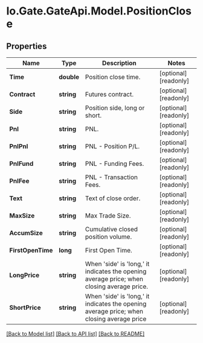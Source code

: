 
# Io.Gate.GateApi.Model.PositionClose

## Properties

Name | Type | Description | Notes
------------ | ------------- | ------------- | -------------
**Time** | **double** | Position close time. | [optional] [readonly] 
**Contract** | **string** | Futures contract. | [optional] [readonly] 
**Side** | **string** | Position side, long or short. | [optional] [readonly] 
**Pnl** | **string** | PNL. | [optional] [readonly] 
**PnlPnl** | **string** | PNL - Position P/L. | [optional] [readonly] 
**PnlFund** | **string** | PNL - Funding Fees. | [optional] [readonly] 
**PnlFee** | **string** | PNL - Transaction Fees. | [optional] [readonly] 
**Text** | **string** | Text of close order. | [optional] [readonly] 
**MaxSize** | **string** | Max Trade Size. | [optional] [readonly] 
**AccumSize** | **string** | Cumulative closed position volume. | [optional] [readonly] 
**FirstOpenTime** | **long** | First Open Time. | [optional] [readonly] 
**LongPrice** | **string** | When &#39;side&#39; is &#39;long,&#39; it indicates the opening average price; when closing average price. | [optional] [readonly] 
**ShortPrice** | **string** | When &#39;side&#39; is &#39;long,&#39; it indicates the opening average price; when closing average price | [optional] [readonly] 

[[Back to Model list]](../README.md#documentation-for-models)
[[Back to API list]](../README.md#documentation-for-api-endpoints)
[[Back to README]](../README.md)
